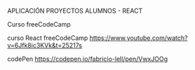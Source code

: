 APLICACIÓN PROYECTOS ALUMNOS - REACT

Curso freeCodeCamp

curso React freeCodeCamp
https://www.youtube.com/watch?v=6Jfk8ic3KVk&t=25217s

codePen 
https://codepen.io/fabricio-lell/pen/VwxJOOg

